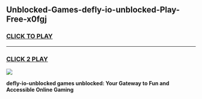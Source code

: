 
## Unblocked-Games-defly-io-unblocked-Play-Free-x0fgj
<h3>
<a href="https://premium76.site?title=defly-io-unblocked&ref=23A">CLICK TO PLAY</a></h3>
<hr>

<h3>
<a href="https://premium76.site?title=defly-io-unblocked&ref=23A">CLICK 2 PLAY</a>
  
</h3>

<a href="https://premium76.site?title=defly-io-unblocked&ref=23A"><img src="https://clearcache.store/games.png"></a>


**defly-io-unblocked games unblocked: Your Gateway to Fun and Accessible Online Gaming**
